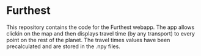 # Furthest

This repository contains the code for the Furthest webapp. The app allows clickin on the map and then displays travel time (by any transport) to every point on the rest of the planet. The travel times values have been precalculated and are stored in the .npy files.
